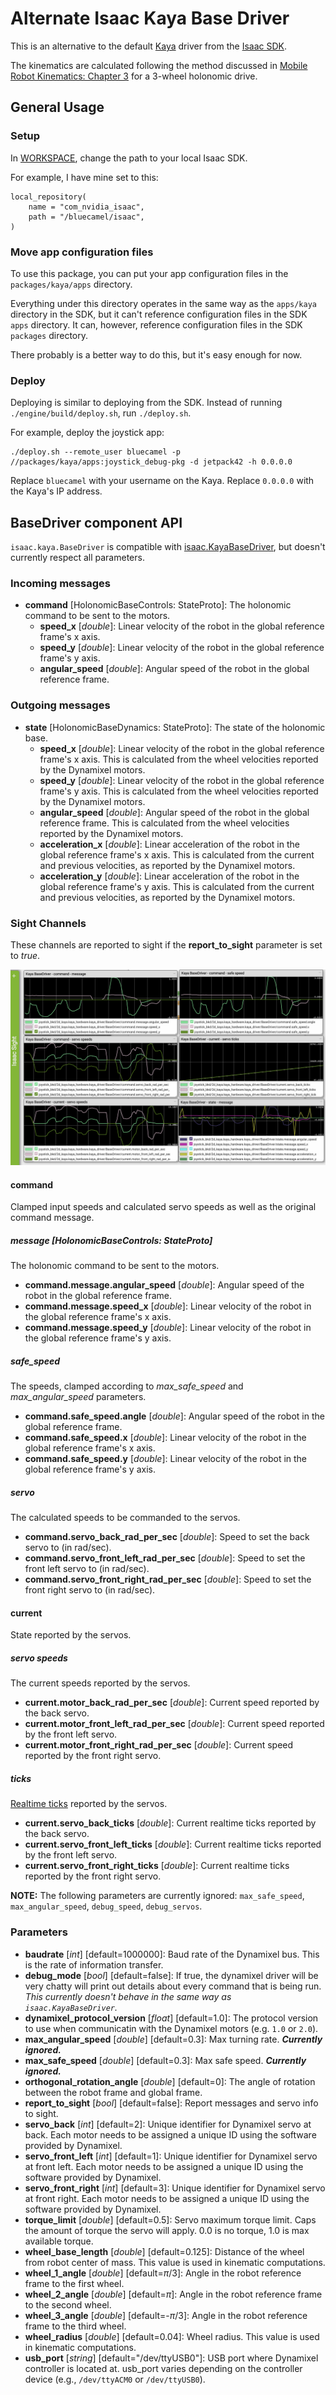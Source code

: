 # Alternate Isaac Kaya Base Driver

This is an alternative to the default [Kaya](https://docs.nvidia.com/isaac/isaac/doc/tutorials/assemble_kaya.html) driver from the [Isaac SDK](https://developer.nvidia.com/isaac-sdk).

The kinematics are calculated following the method discussed in [Mobile Robot Kinematics: Chapter 3](http://www.cs.cmu.edu/~rasc/Download/AMRobots3.pdf) for a 3-wheel holonomic drive.

## General Usage

### Setup

In [WORKSPACE](https://github.com/bluecamel/isaac-kaya/blob/master/WORKSPACE#L34), change the path to your local Isaac SDK.

For example, I have mine set to this:
```
local_repository(
    name = "com_nvidia_isaac",
    path = "/bluecamel/isaac",
)
```

### Move app configuration files

To use this package, you can put your app configuration files in the `packages/kaya/apps` directory.

Everything under this directory operates in the same way as the `apps/kaya` directory in the SDK, but it can't reference configuration files in the SDK `apps` directory.  It can, however, reference configuration files in the SDK `packages` directory.

There probably is a better way to do this, but it's easy enough for now.

### Deploy

Deploying is similar to deploying from the SDK.  Instead of running `./engine/build/deploy.sh`, run `./deploy.sh`.

For example, deploy the joystick app:
```
./deploy.sh --remote_user bluecamel -p //packages/kaya/apps:joystick_debug-pkg -d jetpack42 -h 0.0.0.0
```

Replace `bluecamel` with your username on the Kaya.  Replace `0.0.0.0` with the Kaya's IP address.

## BaseDriver component API

`isaac.kaya.BaseDriver` is compatible with [isaac.KayaBaseDriver](https://docs.nvidia.com/isaac/isaac/doc/component_api.html#isaac-kayabasedriver), but doesn't currently respect all parameters.

### Incoming messages
- **command** [HolonomicBaseControls: StateProto]: The holonomic command to be sent to the motors.
  - **speed_x** [*double*]: Linear velocity of the robot in the global reference frame's x axis.
  - **speed_y** [*double*]: Linear velocity of the robot in the global reference frame's y axis.
  - **angular_speed** [*double*]: Angular speed of the robot in the global reference frame.

### Outgoing messages
- **state** [HolonomicBaseDynamics: StateProto]: The state of the holonomic base.
  - **speed_x** [*double*]: Linear velocity of the robot in the global reference frame's x axis.  This is calculated from the wheel velocities reported by the Dynamixel motors.
  - **speed_y** [*double*]: Linear velocity of the robot in the global reference frame's y axis.  This is calculated from the wheel velocities reported by the Dynamixel motors.
  - **angular_speed** [*double*]: Angular speed of the robot in the global reference frame.  This is calculated from the wheel velocities reported by the Dynamixel motors.
  - **acceleration_x** [*double*]: Linear acceleration of the robot  in the global reference frame's x axis.  This is calculated from the current and previous velocities, as reported by the Dynamixel motors.
  - **acceleration_y** [*double*]: Linear acceleration of the robot  in the global reference frame's y axis.  This is calculated from the current and previous velocities, as reported by the Dynamixel motors.

### Sight Channels
These channels are reported to sight if the **report_to_sight** parameter is set to *true*.

![alt text](https://github.com/bluecamel/isaac-kaya/raw/master/docs/png/channels.png)

#### command
Clamped input speeds and calculated servo speeds as well as the original command message.

##### message [*HolonomicBaseControls: StateProto*]
The holonomic command to be sent to the motors.
  - **command.message.angular_speed** [*double*]: Angular speed of the robot in the global reference frame.
  - **command.message.speed_x** [*double*]: Linear velocity of the robot in the global reference frame's x axis.
  - **command.message.speed_y** [*double*]: Linear velocity of the robot in the global reference frame's y axis.

##### safe_speed
The speeds, clamped according to *max_safe_speed* and *max_angular_speed* parameters.
  - **command.safe_speed.angle** [*double*]: Angular speed of the robot in the global reference frame.
  - **command.safe_speed.x** [*double*]: Linear velocity of the robot in the global reference frame's x axis.
  - **command.safe_speed.y** [*double*]: Linear velocity of the robot in the global reference frame's y axis.

##### servo
The calculated speeds to be commanded to the servos.
  - **command.servo_back_rad_per_sec** [*double*]: Speed to set the back servo to (in rad/sec).
  - **command.servo_front_left_rad_per_sec** [*double*]: Speed to set the front left servo to (in rad/sec).
  - **command.servo_front_right_rad_per_sec** [*double*]: Speed to set the front right servo to (in rad/sec).

#### current
State reported by the servos.

##### servo speeds
The current speeds reported by the servos.
  - **current.motor_back_rad_per_sec** [*double*]: Current speed reported by the back servo.
  - **current.motor_front_left_rad_per_sec** [*double*]: Current speed reported by the front left servo.
  - **current.motor_front_right_rad_per_sec** [*double*]: Current speed reported by the front right servo.

##### ticks
[Realtime ticks](http://emanual.robotis.com/docs/en/dxl/mx/mx-12w/#realtime-tick) reported by the servos.
  - **current.servo_back_ticks** [*double*]: Current realtime ticks reported by the back servo.
  - **current.servo_front_left_ticks** [*double*]: Current realtime ticks reported by the front left servo.
  - **current.servo_front_right_ticks** [*double*]: Current realtime ticks reported by the front right servo.

**NOTE:** The following parameters are currently ignored: `max_safe_speed`, `max_angular_speed`, `debug_speed`, `debug_servos`.

### Parameters
- **baudrate** [*int*] [default=1000000]: Baud rate of the Dynamixel bus. This is the rate of information transfer.
- **debug_mode** [*bool*] [default=false]: If true, the dynamixel driver will be very chatty will print out details about every command that is being run.  *This currently doesn't behave in the same way as `isaac.KayaBaseDriver`.*
- **dynamixel_protocol_version** [*float*] [default=1.0]: The protocol version to use when communicatin with the Dynamixel motors (e.g. `1.0` or `2.0`).
- **max_angular_speed** [*double*] [default=0.3]: Max turning rate.  **_Currently ignored._**
- **max_safe_speed** [*double*] [default=0.3]: Max safe speed.  **_Currently ignored._**
- **orthogonal_rotation_angle** [*double*] [default=0]: The angle of rotation between the robot frame and global frame.
- **report_to_sight** [*bool*] [default=false]: Report messages and servo info to sight.
- **servo_back** [*int*] [default=2]: Unique identifier for Dynamixel servo at back. Each motor needs to be assigned a unique ID using the software provided by Dynamixel.
- **servo_front_left** [*int*] [default=1]: Unique identifier for Dynamixel servo at front left. Each motor needs to be assigned a unique ID using the software provided by Dynamixel.
- **servo_front_right** [*int*] [default=3]: Unique identifier for Dynamixel servo at front right. Each motor needs to be assigned a unique ID using the software provided by Dynamixel.
- **torque_limit** [*double*] [default=0.5]: Servo maximum torque limit. Caps the amount of torque the servo will apply. 0.0 is no torque, 1.0 is max available torque.
- **wheel_base_length** [*double*] [default=0.125]: Distance of the wheel from robot center of mass. This value is used in kinematic computations.
- **wheel_1_angle** [*double*] [default=$\pi$/3]: Angle in the robot reference frame to the first wheel.
- **wheel_2_angle** [*double*] [default=$\pi$]: Angle in the robot reference frame to the second wheel.
- **wheel_3_angle** [*double*] [default=-$\pi$/3]: Angle in the robot reference frame to the third wheel.
- **wheel_radius** [*double*] [default=0.04]: Wheel radius. This value is used in kinematic computations.
- **usb_port** [*string*] [default="/dev/ttyUSB0"]: USB port where Dynamixel controller is located at. usb_port varies depending on the controller device (e.g., `/dev/ttyACM0` or `/dev/ttyUSB0`).

